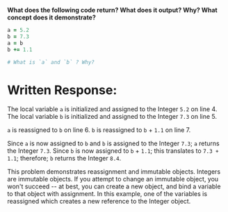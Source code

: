 **What does the following code return? What does it output? Why? What concept does it demonstrate?**

```ruby
a = 5.2
b = 7.3
a = b
b += 1.1

# What is `a` and `b` ? Why?
```
# Written Response:

The local variable `a` is initialized and assigned to the Integer `5.2` on line 4.
The local variable `b` is initialized and assigned to the Integer `7.3` on line 5.

`a` is reassigned to `b` on line 6.
`b` is reassigned to `b` + `1.1` on line 7.

Since `a` is now assigned to `b` and `b` is assigned to the Integer `7.3`; `a` returns the Integer `7.3`.
Since `b` is now assigned to `b` + `1.1`; this translates to `7.3 + 1.1`; therefore; `b` returns the Integer `8.4`.

This problem demonstrates reassignment and immutable objects. Integers are immutable objects. If you attempt to change an immutable object, you won't succeed -- at best, you can create a new object, and bind a variable to that object with assignment. In this example, one of the variables is reassigned which creates a new reference to the Integer object.

